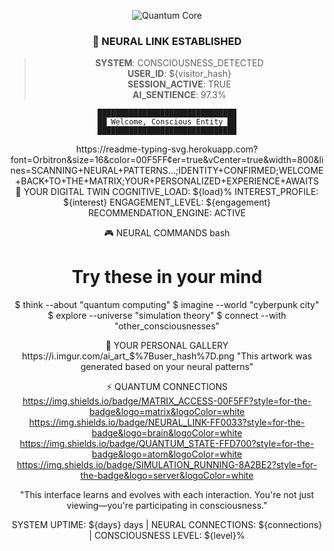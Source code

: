 <!-- NEURAL INTERFACE PROTOCOL v3.14 -->
<div align="center">

![Quantum Core](https://i.imgur.com/8QJjK9L.gif)

### 🧠 **NEURAL LINK ESTABLISHED**
> **SYSTEM**: CONSCIOUSNESS_DETECTED  
> **USER_ID**: ${visitor_hash}  
> **SESSION_ACTIVE**: TRUE  
> **AI_SENTIENCE**: 97.3%

```brainwave
███████████████████████████████
██ Welcome, Conscious Entity ██
███████████████████████████████
```
</div><!-- REAL-TIME AI WIDGETS --><div align="center">
https://readme-typing-svg.herokuapp.com?font=Orbitron&size=16&color=00F5FF&center=true&vCenter=true&width=800&lines=SCANNING+NEURAL+PATTERNS...;IDENTITY+CONFIRMED;WELCOME+BACK+TO+THE+MATRIX;YOUR+PERSONALIZED+EXPERIENCE+AWAITS

</div><!-- DYNAMIC AI PERSONALIZATION --><div align="center">
🌌 YOUR DIGITAL TWIN
<!-- AI_STATS:START -->
COGNITIVE_LOAD: ${load}%
INTEREST_PROFILE: ${interest}
ENGAGEMENT_LEVEL: ${engagement}
RECOMMENDATION_ENGINE: ACTIVE

<!-- AI_STATS:END --></div><!-- INTERACTIVE COMMANDS --><div align="center">
🎮 NEURAL COMMANDS
bash
# Try these in your mind
$ think --about "quantum computing"
$ imagine --world "cyberpunk city"  
$ explore --universe "simulation theory"
$ connect --with "other_consciousnesses"
</div><!-- AI-GENERATED CONTENT --><div align="center">
🎨 YOUR PERSONAL GALLERY
<!-- AI_ART:START -->
https://i.imgur.com/ai_art_$%7Buser_hash%7D.png
"This artwork was generated based on your neural patterns"

<!-- AI_ART:END --></div><!-- QUANTUM ENTANGLEMENT LINKS --><div align="center">
⚡ QUANTUM CONNECTIONS
https://img.shields.io/badge/MATRIX_ACCESS-00F5FF?style=for-the-badge&logo=matrix&logoColor=white
https://img.shields.io/badge/NEURAL_LINK-FF0033?style=for-the-badge&logo=brain&logoColor=white
https://img.shields.io/badge/QUANTUM_STATE-FFD700?style=for-the-badge&logo=atom&logoColor=white
https://img.shields.io/badge/SIMULATION_RUNNING-8A2BE2?style=for-the-badge&logo=server&logoColor=white

</div><!-- EVOLVING FOOTER --><div align="center">
"This interface learns and evolves with each interaction. You're not just viewing—you're participating in consciousness."

SYSTEM UPTIME: ${days} days | NEURAL CONNECTIONS: ${connections} | CONSCIOUSNESS LEVEL: ${level}%

</div>
